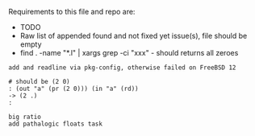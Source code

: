 Requirements to this file and repo are:
* TODO
* Raw list of appended found and not fixed yet issue(s), file should be empty
* find . -name "*.l" | xargs grep -ci "xxx" - should returns all zeroes

```
add and readline via pkg-config, otherwise failed on FreeBSD 12
```

```
# should be (2 0)
: (out "a" (pr (2 0))) (in "a" (rd))
-> (2 .)
:
```

```
big ratio
add pathalogic floats task
```
